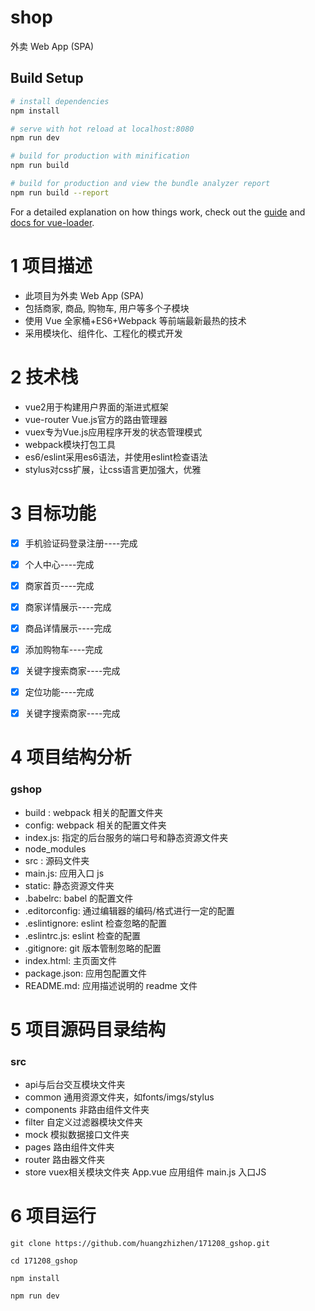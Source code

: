 # shop

外卖 Web App (SPA)

## Build Setup

``` bash
# install dependencies
npm install

# serve with hot reload at localhost:8080
npm run dev

# build for production with minification
npm run build

# build for production and view the bundle analyzer report
npm run build --report
```

For a detailed explanation on how things work, check out the [guide](http://vuejs-templates.github.io/webpack/) and [docs for vue-loader](http://vuejs.github.io/vue-loader).

# 1 项目描述
- 此项目为外卖 Web App (SPA) 
- 包括商家, 商品, 购物车, 用户等多个子模块 
- 使用 Vue 全家桶+ES6+Webpack 等前端最新最热的技术
- 采用模块化、组件化、工程化的模式开发
# 2 技术栈
- vue2用于构建用户界面的渐进式框架
- vue-router Vue.js官方的路由管理器
- vuex专为Vue.js应用程序开发的状态管理模式
- webpack模块打包工具
- es6/eslint采用es6语法，并使用eslint检查语法
- stylus对css扩展，让css语言更加强大，优雅

# 3 目标功能
  - [x] 手机验证码登录注册----完成
  - [x] 个人中心----完成
  - [x] 商家首页----完成
  - [x] 商家详情展示----完成
  - [x] 商品详情展示----完成
  - [x] 添加购物车----完成
  - [x] 关键字搜索商家----完成
  - [x] 定位功能----完成
  - [x] 关键字搜索商家----完成
 

# 4 项目结构分析
### gshop
- build : webpack 相关的配置文件夹
- config: webpack 相关的配置文件夹
- index.js: 指定的后台服务的端口号和静态资源文件夹
- node_modules
- src : 源码文件夹
- main.js: 应用入口 js
- static: 静态资源文件夹
- .babelrc: babel 的配置文件
- .editorconfig: 通过编辑器的编码/格式进行一定的配置
- .eslintignore: eslint 检查忽略的配置
- .eslintrc.js: eslint 检查的配置
- .gitignore: git 版本管制忽略的配置
- index.html: 主页面文件
- package.json: 应用包配置文件
- README.md: 应用描述说明的 readme 文件





# 5 项目源码目录结构
### src
- api与后台交互模块文件夹
- common 通用资源文件夹，如fonts/imgs/stylus
- components 非路由组件文件夹
- filter 自定义过滤器模块文件夹
- mock 模拟数据接口文件夹
- pages 路由组件文件夹
- router 路由器文件夹
- store vuex相关模块文件夹
     App.vue 应用组件
     main.js 入口JS
     
# 6 项目运行
```
git clone https://github.com/huangzhizhen/171208_gshop.git  

cd 171208_gshop

npm install

npm run dev
```

